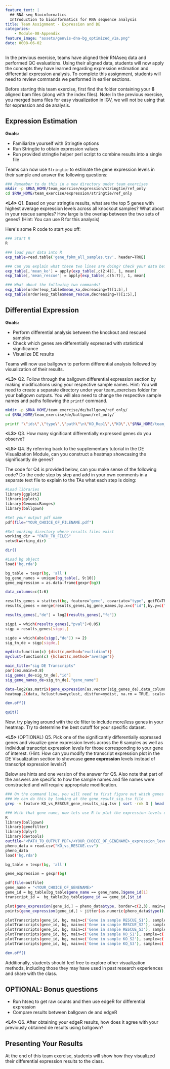 ```yaml
---
feature_text: |
  ## RNA-seq Bioinformatics
  Introduction to bioinformatics for RNA sequence analysis
title: Team Assignment - Expression and DE
categories:
    - Module-08-Appendix
feature_image: "assets/genvis-dna-bg_optimized_v1a.png"
date: 0008-06-02
---
```

In the previous exercise, teams have aligned their RNAseq data and performed QC evaluations. Using their aligned data, students will now apply the concepts they have learned regarding expression estimation and differential expression analysis. To complete this assignment, students will need to review commands we performed in earlier sections.

Before starting this team exercise, first find the folder containing your **6** aligned bam files (along with the index files). Note: In the previous exercise, you merged bams files for easy visualization in IGV, we will not be using that for expression and de analysis.


## Expression Estimation

**Goals:**

- Familiarize yourself with Stringtie options
- Run Stringtie to obtain expression values
- Run provided stringtie helper perl script to combine results into a single file

Teams can now use `Stringtie` to estimate the gene expression levels in their sample and answer the following questions:

```bash
### Remember to do this in a new directory under team_exercises
mkdir -p $RNA_HOME/team_exercise/expression/stringtie/ref_only
cd $RNA_HOME/team_exercise/expression/stringtie/ref_only

```

**\<L4\>** Q1. Based on your stringtie results, what are the top 5 genes with highest average expression levels across all knockout samples? What about in your rescue samples? How large is the overlap between the two sets of genes? (Hint: You can use R for this analysis)

Here's some R code to start you off:

```bash
### Start R
R

### load your data into R
exp_table=read.table('gene_fpkm_all_samples.tsv', header=TRUE)

### Can you explain what these two lines are doing? Check your data before and after running these commands.
exp_table[,'mean_ko'] = apply(exp_table[,c(2:4)], 1, mean)
exp_table[,'mean_rescue'] = apply(exp_table[,c(5:7)], 1, mean)

### What about the following two commands?
exp_table[order(exp_table$mean_ko,decreasing=T)[1:5],]
exp_table[order(exp_table$mean_rescue,decreasing=T)[1:5],]


```

## Differential Expression

**Goals:**

- Perform differential analysis between the knockout and rescued samples
- Check which genes are differentially expressed with statistical significance
- Visualize DE results

Teams will now use ballgown to perform differential analysis followed by visualization of their results.

**\<L3\>** Q2. Follow through the ballgown differential expression section by making modifications using your respective sample names.
Hint: You will need to create a separate directory under your team_exercises folder for your ballgown outputs. You will also need to change the respective sample names and paths following the `printf` command.

```bash
mkdir -p $RNA_HOME/team_exercise/de/ballgown/ref_only/
cd $RNA_HOME/team_exercise/de/ballgown/ref_only/

printf "\"ids\",\"type\",\"path\"\n\"KO_Rep1\",\"KO\",\"$RNA_HOME/team_exercise/expression/stringtie/ref_only/KO_Rep1\"\n\"KO_Rep2\",\"KO\",\"$RNA_HOME/team_exercise/expression/stringtie/ref_only/KO_Rep2\"\n\"KO_Rep3\",\"KO\",\"$RNA_HOME/team_exercise/expression/stringtie/ref_only/KO_Rep3\"\n\"RESCUE_Rep1\",\"RESCUE\",\"$RNA_HOME/team_exercise/expression/stringtie/ref_only/RESCUE_Rep1\"\n\"RESCUE_Rep2\",\"RESCUE\",\"$RNA_HOME/team_exercise/expression/stringtie/ref_only/RESCUE_Rep2\"\n\"RESCUE_Rep3\",\"RESCUE\",\"$RNA_HOME/team_exercise/expression/stringtie/ref_only/RESCUE_Rep3\"\n" > KO_vs_RESCUE.csv

```

**\<L3\>** Q3. How many significant differentially expressed genes do you observe?

**\<L5\>** Q4. By referring back to the supplementary tutorial in the DE Visualization Module, can you construct a heatmap showcasing the significantly de genes?

The code for Q4 is provided below, can you make sense of the following code? Do the code step by step and add in your own comments in a separate text file to explain to the TAs what each step is doing:
```bash
#Load libraries
library(ggplot2)
library(gplots)
library(GenomicRanges)
library(ballgown)

#Set your output pdf name
pdf(file="YOUR_CHOICE_OF_FILENAME.pdf")

#Set working directory where results files exist
working_dir = "PATH_TO_FILES"
setwd(working_dir)

dir()

#Load bg object
load('bg.rda')

bg_table = texpr(bg, 'all')
bg_gene_names = unique(bg_table[, 9:10])
gene_expression = as.data.frame(gexpr(bg))

data_columns=c(1:6)

results_genes = stattest(bg, feature="gene", covariate="type", getFC=TRUE, meas="FPKM")
results_genes = merge(results_genes,bg_gene_names,by.x=c("id"),by.y=c("gene_id"))

results_genes[,"de"] = log2(results_genes[,"fc"])

sigpi = which(results_genes[,"pval"]<0.05)
sigp = results_genes[sigpi,]

sigde = which(abs(sigp[,"de"]) >= 2)
sig_tn_de = sigp[sigde,]

mydist=function(c) {dist(c,method="euclidian")}
myclust=function(c) {hclust(c,method="average")}

main_title="sig DE Transcripts"
par(cex.main=0.8)
sig_genes_de=sig_tn_de[,"id"]
sig_gene_names_de=sig_tn_de[,"gene_name"]

data=log2(as.matrix(gene_expression[as.vector(sig_genes_de),data_columns])+1)
heatmap.2(data, hclustfun=myclust, distfun=mydist, na.rm = TRUE, scale="none", dendrogram="both", margins=c(10,4), Rowv=TRUE, Colv=TRUE, symbreaks=FALSE, key=TRUE, symkey=FALSE, density.info="none", trace="none", main=main_title, cexRow=0.3, cexCol=1, labRow=sig_gene_names_de,col=rev(heat.colors(75)))

dev.off()

quit()
```

Now. try playing around with the de filter to include more/less genes in your heatmap. Try to determine the best cutoff for your specific dataset.


**\<L5\>** (OPTIONAL) Q5. Pick one of the significantly differentially expressed genes and visualize gene expression levels across the 6 samples as well as individual transcript expression levels for those corresponding to your gene of interest. (Hint: How can you modify the transcript expression plot in the DE Visualization section to showcase **gene expression** levels instead of transcript expression levels?)

Below are hints and one version of the answer for Q5. Also note that part of the answers are specific to how the sample names and file names were constructed and will require appropriate modification.
```bash
### On the command line, you will need to first figure out which genes are most differentially expressed
### We can do this by looking at the gene_result_sig.tsv file
grep -v feature KO_vs_RESCUE_gene_results_sig.tsv | sort -rnk 3 | head

### With that gene name, now lets use R to plot the expression levels of that gene across different samples.
R
library(ballgown)
library(genefilter)
library(dplyr)
library(devtools)
outfile="<PATH_TO_OUTPUT_PDF>/<YOUR_CHOICE_OF_GENENAME>_expression_level.pdf"
pheno_data = read.csv("KO_vs_RESCUE.csv")
pheno_data
load('bg.rda')

bg_table = texpr(bg, 'all')

gene_expression = gexpr(bg)

pdf(file=outfile)
gene_name = "<YOUR_CHOICE_OF_GENENAME>"
gene_id = bg_table[bg_table$gene_name == gene_name,]$gene_id[1]
transcript_id =  bg_table[bg_table$gene_id == gene_id,]$t_id

plot(gene_expression[gene_id,] ~ pheno_data$type, border=c(2,3), main=paste('Gene Name: ', gene_name),pch=19, xlab="Type", ylab='gene_expression')
points(gene_expression[gene_id,] ~ jitter(as.numeric(pheno_data$type)), col=as.numeric(pheno_data$type)+1, pch=16)

plotTranscripts(gene_id, bg, main=c('Gene in sample RESCUE_S1'), sample=c('RESCUE_S1'))
plotTranscripts(gene_id, bg, main=c('Gene in sample RESCUE_S2'), sample=c('RESCUE_S2'))
plotTranscripts(gene_id, bg, main=c('Gene in sample RESCUE_S3'), sample=c('RESCUE_S3'))
plotTranscripts(gene_id, bg, main=c('Gene in sample KO_S1'), sample=c('KO_S1'))
plotTranscripts(gene_id, bg, main=c('Gene in sample KO_S2'), sample=c('KO_S2'))
plotTranscripts(gene_id, bg, main=c('Gene in sample KO_S3'), sample=c('KO_S3'))

dev.off()
```

Additionally, students should feel free to explore other visualization methods, including those they may have used in past research experiences and share with the class.

## OPTIONAL: Bonus questions

- Run htseq to get raw counts and then use edgeR for differential expression
- Compare results between ballgown de and edgeR

**\<L4\>** Q6. After obtaining your edgeR results, how does it agree with your previously obtained de results using ballgown?


## Presenting Your Results
At the end of this team exercise, students will show how they visualized their differential expression results to the class.
